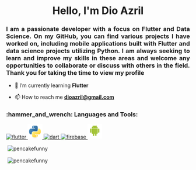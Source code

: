 <h1 align="center">Hello, I'm Dio Azril</h1>
<h3 align="justify">I am a passionate developer with a focus on Flutter and Data Science. On my GitHub, you can find various projects I have worked on, including mobile applications built with Flutter and data science projects utilizing Python. I am always seeking to learn and improve my skills in these areas and welcome any opportunities to collaborate or discuss with others in the field. Thank you for taking the time to view my profile</h3>

- 🌱 I’m currently learning **Flutter**

- 📫 How to reach me **dioazril@gmail.com**

<h3 align="left">:hammer_and_wrench: Languages and Tools:</h3>
<p align="left"> <a href="https://flutter.dev" target="_blank" rel="noreferrer"> <img src="https://www.vectorlogo.zone/logos/flutterio/flutterio-icon.svg" alt="flutter" width="40" height="40"/> </a> <a href="https://www.python.org" target="_blank" rel="noreferrer"> <img src="https://raw.githubusercontent.com/devicons/devicon/master/icons/python/python-original.svg" alt="python" width="40" height="40"/> </a> <a href="https://dart.dev" target="_blank" rel="noreferrer"> <img src="https://www.vectorlogo.zone/logos/dartlang/dartlang-icon.svg" alt="dart" width="40" height="40"/> </a> <a href="https://firebase.google.com/" target="_blank" rel="noreferrer"> <img src="https://www.vectorlogo.zone/logos/firebase/firebase-icon.svg" alt="firebase" width="40" height="40"/> </a> <a href="https://developer.android.com" target="_blank" rel="noreferrer"> <img src="https://raw.githubusercontent.com/devicons/devicon/master/icons/android/android-original-wordmark.svg" alt="android" width="40" height="40"/> </a> </p>


<p>&nbsp;<img align="center" src="https://github-readme-stats.vercel.app/api?username=pencakefunny&show_icons=true&locale=en" alt="pencakefunny" /></p>

<p>&nbsp;<img align="center" src="https://github-readme-stats.vercel.app/api/top-langs?username=pencakefunny&show_icons=true&locale=en&layout=compact" alt="pencakefunny" /></p>
